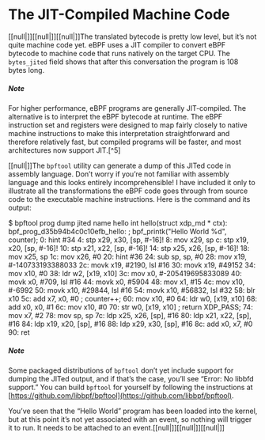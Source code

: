 # The JIT-Compiled Machine Code

[[null|]][[null|]][[null|]]The translated bytecode is pretty low level, but it’s not quite machine code yet. eBPF uses a JIT compiler to convert eBPF bytecode to machine code that runs natively on the target CPU. The `bytes_jited` field shows that after this conversation the program is 108 bytes long.

##### Note

For higher performance, eBPF programs are generally JIT-compiled. The alternative is to interpret the eBPF bytecode at runtime. The eBPF instruction set and registers were designed to map fairly closely to native machine instructions to make this interpretation straightforward and therefore relatively fast, but compiled programs will be faster, and most architectures now support JIT.[^5]

[[null|]]The `bpftool` utility can generate a dump of this JITed code in assembly language. Don’t worry if you’re not familiar with assembly language and this looks entirely incomprehensible! I have included it only to illustrate all the transformations the eBPF code goes through from source code to the executable machine instructions. Here is the command and its output:

$ bpftool prog dump jited name hello 
int hello(struct xdp\_md \* ctx):
bpf\_prog\_d35b94b4c0c10efb\_hello:
; bpf\_printk("Hello World %d", counter);
   0:   hint    #34
   4:   stp     x29, x30, \[sp, #-16\]!
   8:   mov     x29, sp
   c:   stp     x19, x20, \[sp, #-16\]!
  10:   stp     x21, x22, \[sp, #-16\]!
  14:   stp     x25, x26, \[sp, #-16\]!
  18:   mov     x25, sp
  1c:   mov     x26, #0
  20:   hint    #36
  24:   sub     sp, sp, #0
  28:   mov     x19, #-140733193388033
  2c:   movk    x19, #2190, lsl #16
  30:   movk    x19, #49152
  34:   mov     x10, #0
  38:   ldr     w2, \[x19, x10\]
  3c:   mov     x0, #-205419695833089
  40:   movk    x0, #709, lsl #16
  44:   movk    x0, #5904
  48:   mov     x1, #15
  4c:   mov     x10, #-6992
  50:   movk    x10, #29844, lsl #16
  54:   movk    x10, #56832, lsl #32
  58:   blr     x10
  5c:   add     x7, x0, #0
; counter++; 
  60:   mov     x10, #0
  64:   ldr     w0, \[x19, x10\]
  68:   add     x0, x0, #1
  6c:   mov     x10, #0
  70:   str     w0, \[x19, x10\]
; return XDP\_PASS;
  74:   mov     x7, #2
  78:   mov     sp, sp
  7c:   ldp     x25, x26, \[sp\], #16
  80:   ldp     x21, x22, \[sp\], #16
  84:   ldp     x19, x20, \[sp\], #16
  88:   ldp     x29, x30, \[sp\], #16
  8c:   add     x0, x7, #0
  90:   ret

##### Note

Some packaged distributions of `bpftool` don’t yet include support for dumping the JITed output, and if that’s the case, you’ll see “Error: No libbfd support.” You can build `bpftool` for yourself by following the instructions at [https://github.com/libbpf/bpftool](https://github.com/libbpf/bpftool).

You’ve seen that the “Hello World” program has been loaded into the kernel, but at this point it’s not yet associated with an event, so nothing will trigger it to run. It needs to be attached to an event.[[null|]][[null|]][[null|]]